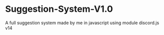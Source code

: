 # Suggestion-System-V1.0
A full suggestion system made by me in javascript using module discord.js v14

